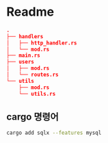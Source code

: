 # Readme

```json
.
├── handlers
│   ├── http_handler.rs
│   └── mod.rs
├── main.rs
├── users
│   ├── mod.rs
│   └── routes.rs
└── utils
    ├── mod.rs
    └── utils.rs
```


## cargo 명령어

```bash
cargo add sqlx --features mysql
```

